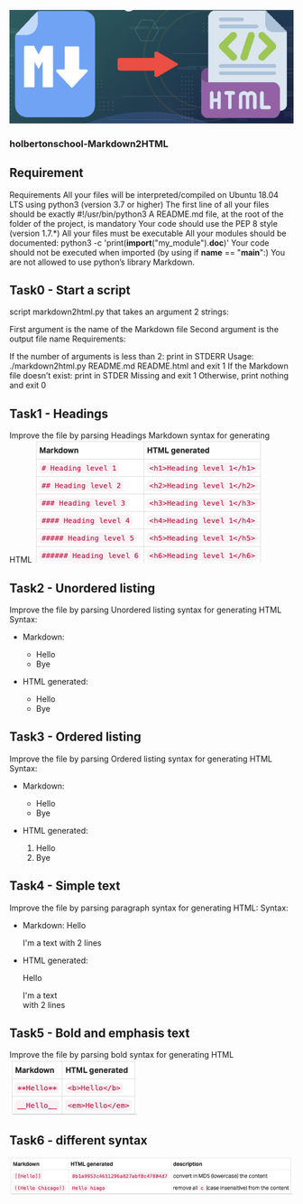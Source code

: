 ![Alt text](https://github.com/TuyenH19/holbertonschool-Markdown2HTML/blob/main/images/topic.png)

### holbertonschool-Markdown2HTML

## Requirement
Requirements
All your files will be interpreted/compiled on Ubuntu 18.04 LTS using python3 (version 3.7 or higher)
The first line of all your files should be exactly #!/usr/bin/python3
A README.md file, at the root of the folder of the project, is mandatory
Your code should use the PEP 8 style (version 1.7.*)
All your files must be executable
All your modules should be documented: python3 -c 'print(__import__("my_module").__doc__)'
Your code should not be executed when imported (by using if __name__ == "__main__":)
You are not allowed to use python’s library Markdown.

## Task0 - Start a script
script markdown2html.py that takes an argument 2 strings:

First argument is the name of the Markdown file
Second argument is the output file name
Requirements:

If the number of arguments is less than 2: print in STDERR Usage: ./markdown2html.py README.md README.html and exit 1
If the Markdown file doesn’t exist: print in STDER Missing <filename> and exit 1
Otherwise, print nothing and exit 0

## Task1 - Headings
Improve the file by parsing Headings Markdown syntax for generating HTML
![Alt text](https://github.com/TuyenH19/holbertonschool-Markdown2HTML/blob/main/images/task1.png)


## Task2 - Unordered listing
Improve the file by parsing Unordered listing syntax for generating HTML
Syntax: 
  * Markdown:
    - Hello
    - Bye

  * HTML generated:
    <ul>
        <li>Hello</li>
        <li>Bye</li>
    </ul>

## Task3 - Ordered listing
Improve the file by parsing Ordered listing syntax for generating HTML
Syntax:
  * Markdown:
    * Hello
    * Bye
    
  * HTML generated:
    <ol>
        <li>Hello</li>
        <li>Bye</li>
    </ol>

## Task4 - Simple text
Improve the file by parsing paragraph syntax for generating HTML:
Syntax:
  * Markdown:
    Hello

    I'm a text
    with 2 lines

  * HTML generated:
    <p>
        Hello
    </p>
    <p>
        I'm a text
            <br />
        with 2 lines
    </p>

## Task5 - Bold and emphasis text
Improve the file by parsing bold syntax for generating HTML
![Alt text](https://github.com/TuyenH19/holbertonschool-Markdown2HTML/blob/main/images/task5.png)

## Task6 - different syntax
![Alt text](https://github.com/TuyenH19/holbertonschool-Markdown2HTML/blob/main/images/task6.png)
